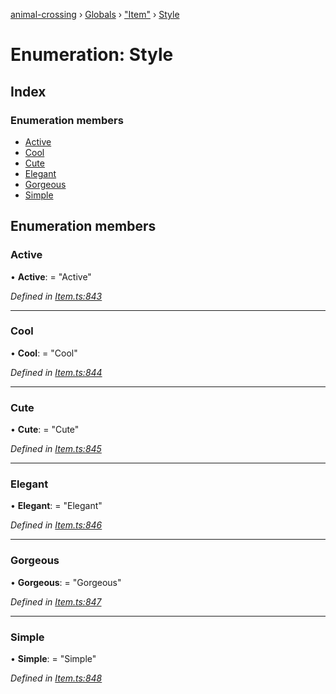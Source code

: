 [animal-crossing](../README.md) › [Globals](../globals.md) › ["Item"](../modules/_item_.md) › [Style](_item_.style.md)

# Enumeration: Style

## Index

### Enumeration members

* [Active](_item_.style.md#active)
* [Cool](_item_.style.md#cool)
* [Cute](_item_.style.md#cute)
* [Elegant](_item_.style.md#elegant)
* [Gorgeous](_item_.style.md#gorgeous)
* [Simple](_item_.style.md#simple)

## Enumeration members

###  Active

• **Active**: = "Active"

*Defined in [Item.ts:843](https://github.com/Norviah/animal-crossing/blob/ac736df/module/types/Item.ts#L843)*

___

###  Cool

• **Cool**: = "Cool"

*Defined in [Item.ts:844](https://github.com/Norviah/animal-crossing/blob/ac736df/module/types/Item.ts#L844)*

___

###  Cute

• **Cute**: = "Cute"

*Defined in [Item.ts:845](https://github.com/Norviah/animal-crossing/blob/ac736df/module/types/Item.ts#L845)*

___

###  Elegant

• **Elegant**: = "Elegant"

*Defined in [Item.ts:846](https://github.com/Norviah/animal-crossing/blob/ac736df/module/types/Item.ts#L846)*

___

###  Gorgeous

• **Gorgeous**: = "Gorgeous"

*Defined in [Item.ts:847](https://github.com/Norviah/animal-crossing/blob/ac736df/module/types/Item.ts#L847)*

___

###  Simple

• **Simple**: = "Simple"

*Defined in [Item.ts:848](https://github.com/Norviah/animal-crossing/blob/ac736df/module/types/Item.ts#L848)*

